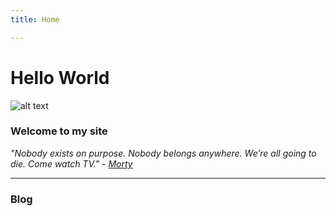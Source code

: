 ```yaml
---
title: Home

---
```





# Hello World


![alt text](/images/img.jpg#thumbnail)

### Welcome to my site
*"Nobody exists on purpose. Nobody belongs anywhere. We’re all going to die. Come watch TV." - [ Morty](https://en.wikipedia.org/wiki/Rick_and_Morty)*

---
### Blog
